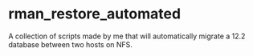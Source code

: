 # rman_restore_automated
A collection of scripts made by me that will automatically migrate a 12.2 database between two hosts on NFS.
